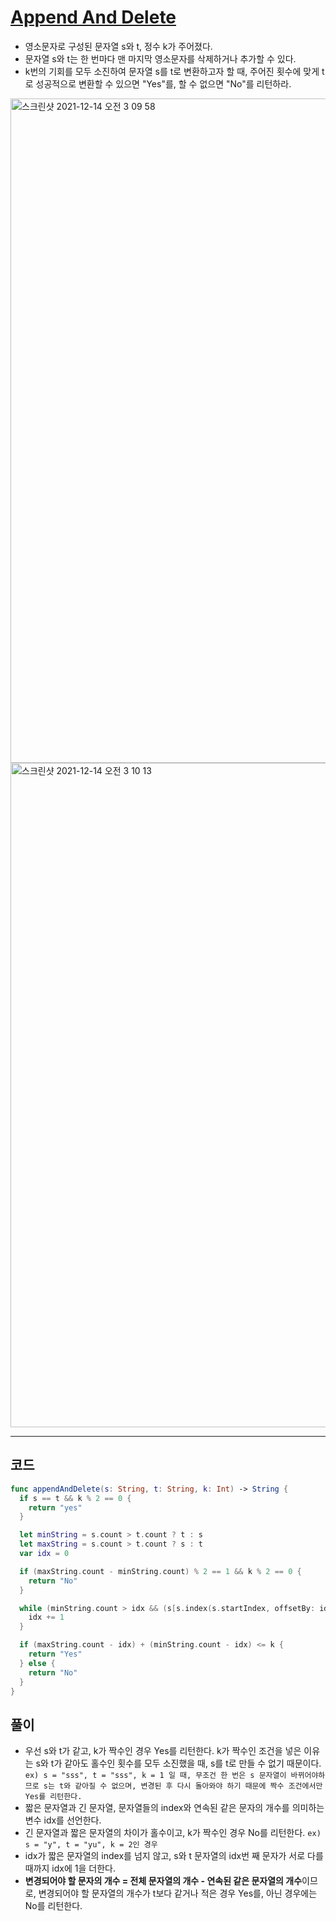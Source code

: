 # [Append And Delete](https://www.hackerrank.com/challenges/append-and-delete/problem?isFullScreen=true)
- 영소문자로 구성된 문자열 s와 t, 정수 k가 주어졌다.
- 문자열 s와 t는 한 번마다 맨 마지막 영소문자를 삭제하거나 추가할 수 있다.
- k번의 기회를 모두 소진하여 문자열 s를 t로 변환하고자 할 때, 주어진 횟수에 맞게 t로 성공적으로 변환할 수 있으면 "Yes"를, 할 수 없으면 "No"를 리턴하라. 

<img width="1063" alt="스크린샷 2021-12-14 오전 3 09 58" src="https://user-images.githubusercontent.com/59811450/145865541-fa4a7430-7150-4cd7-a98a-c67404d59594.png">
<img width="1063" alt="스크린샷 2021-12-14 오전 3 10 13" src="https://user-images.githubusercontent.com/59811450/145865574-86863192-e2a9-46c1-998c-12fea8dd1828.png">

***

## 코드

```swift
func appendAndDelete(s: String, t: String, k: Int) -> String {
  if s == t && k % 2 == 0 {
    return "yes"
  }

  let minString = s.count > t.count ? t : s
  let maxString = s.count > t.count ? s : t
  var idx = 0

  if (maxString.count - minString.count) % 2 == 1 && k % 2 == 0 {
    return "No"
  }

  while (minString.count > idx && (s[s.index(s.startIndex, offsetBy: idx)] == t[t.index(t.startIndex, offsetBy: idx)])) {
    idx += 1
  }

  if (maxString.count - idx) + (minString.count - idx) <= k {
    return "Yes"
  } else {
    return "No"
  }
}
```

## 풀이
- 우선 s와 t가 같고, k가 짝수인 경우 Yes를 리턴한다. k가 짝수인 조건을 넣은 이유는 s와 t가 같아도 홀수인 횟수를 모두 소진했을 때, s를 t로 만들 수 없기 때문이다.  
```ex) s = "sss", t = "sss", k = 1 일 때, 무조건 한 번은 s 문자열이 바뀌어야하므로 s는 t와 같아질 수 없으며, 변경된 후 다시 돌아와야 하기 때문에 짝수 조건에서만 Yes를 리턴한다.```
- 짧은 문자열과 긴 문자열, 문자열들의 index와 연속된 같은 문자의 개수를 의미하는 변수 idx를 선언한다.
- 긴 문자열과 짧은 문자열의 차이가 홀수이고, k가 짝수인 경우 No를 리턴한다.
```ex) s = "y", t = "yu", k = 2인 경우```
- idx가 짧은 문자열의 index를 넘지 않고, s와 t 문자열의 idx번 째 문자가 서로 다를 때까지 idx에 1을 더한다.
- **변경되어야 할 문자의 개수 = 전체 문자열의 개수 - 연속된 같은 문자열의 개수**이므로, 변경되어야 할 문자열의 개수가 t보다 같거나 적은 경우 Yes를, 아닌 경우에는 No를 리턴한다. 

